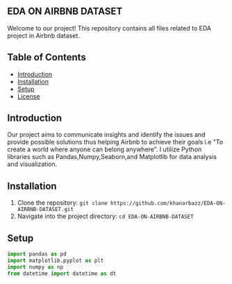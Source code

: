 ## EDA ON AIRBNB DATASET

Welcome to our project! This repository contains all files related to EDA project in Airbnb dataset.

## Table of Contents

- [Introduction](#introduction)
- [Installation](#installation)
-  [Setup](#setup)
- [License](#license)

## Introduction

Our project aims to communicate insights and identify the issues and provide possible solutions thus helping Airbnb to achieve their goals  i.e "To create a world where anyone can belong anywhere”. I utilize Python libraries such as Pandas,Numpy,Seaborn,and Matplotlib for data analysis and visualization.

## Installation

1. Clone the repository: `git clone https://github.com/khanarbazz/EDA-ON-AIRBNB-DATASET.git`
2. Navigate into the project directory: `cd EDA-ON-AIRBNB-DATASET`



## Setup
```python
import pandas as pd
import matplotlib.pyplot as plt
import numpy as np
from datetime import datetime as dt











